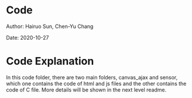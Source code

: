 # Code

Author: Hairuo Sun, Chen-Yu Chang

Date: 2020-10-27

# Code Explanation
In this code folder, there are two main folders, canvas_ajax and sensor, which one contains the code of html and js files and the other contains the code of C file. More details will be shown in the next level readme.
